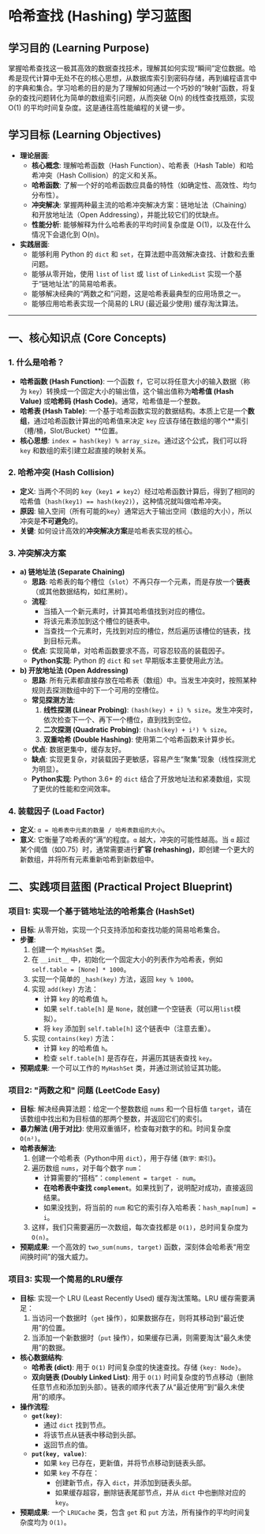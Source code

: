  # 哈希查找 (Hashing) 学习蓝图

## 学习目的 (Learning Purpose)

掌握哈希查找这一极其高效的数据查找技术，理解其如何实现“瞬间”定位数据。哈希是现代计算中无处不在的核心思想，从数据库索引到密码存储，再到编程语言中的字典和集合。学习哈希的目的是为了理解如何通过一个巧妙的“映射”函数，将复杂的查找问题转化为简单的数组索引问题，从而突破 O(n) 的线性查找瓶颈，实现 O(1) 的平均时间复杂度。这是通往高性能编程的关键一步。

## 学习目标 (Learning Objectives)

- **理论层面**:
  - **核心概念**: 理解哈希函数（Hash Function）、哈希表（Hash Table）和哈希冲突（Hash Collision）的定义和关系。
  - **哈希函数**: 了解一个好的哈希函数应具备的特性（如确定性、高效性、均匀分布性）。
  - **冲突解决**: 掌握两种最主流的哈希冲突解决方案：链地址法（Chaining）和开放地址法（Open Addressing），并能比较它们的优缺点。
  - **性能分析**: 能够解释为什么哈希表的平均时间复杂度是 O(1)，以及在什么情况下会退化到 O(n)。
- **实践层面**:
  - 能够利用 Python 的 `dict` 和 `set`，在算法题中高效解决查找、计数和去重问题。
  - 能够从零开始，使用 `list` of `list` 或 `list` of `LinkedList` 实现一个基于“链地址法”的简易哈希表。
  - 能够解决经典的“两数之和”问题，这是哈希表最典型的应用场景之一。
  - 能够应用哈希表实现一个简易的 LRU (最近最少使用) 缓存淘汰算法。

---

## 一、核心知识点 (Core Concepts)

### 1. 什么是哈希？
- **哈希函数 (Hash Function)**: 一个函数 `f`，它可以将任意大小的输入数据（称为 `key`）转换成一个固定大小的输出值，这个输出值称为**哈希值 (Hash Value)** 或**哈希码 (Hash Code)**。通常，哈希值是一个整数。
- **哈希表 (Hash Table)**: 一个基于哈希函数实现的数据结构。本质上它是一个**数组**，通过哈希函数计算出的哈希值来决定 `key` 应该存储在数组的哪个**索引（槽/桶，Slot/Bucket）**位置。
- **核心思想**: `index = hash(key) % array_size`。通过这个公式，我们可以将 `key` 和数组的索引建立起直接的映射关系。

### 2. 哈希冲突 (Hash Collision)
- **定义**: 当两个不同的 `key`（`key1 ≠ key2`）经过哈希函数计算后，得到了相同的哈希值（`hash(key1) == hash(key2)`），这种情况就叫做哈希冲突。
- **原因**: 输入空间（所有可能的`key`）通常远大于输出空间（数组的大小），所以冲突是**不可避免**的。
- **关键**: 如何设计高效的**冲突解决方案**是哈希表实现的核心。

### 3. 冲突解决方案
- **a) 链地址法 (Separate Chaining)**
  - **思路**: 哈希表的每个槽位（`slot`）不再只存一个元素，而是存放一个**链表**（或其他数据结构，如红黑树）。
  - **流程**:
    - 当插入一个新元素时，计算其哈希值找到对应的槽位。
    - 将该元素添加到这个槽位的链表中。
    - 当查找一个元素时，先找到对应的槽位，然后遍历该槽位的链表，找到目标元素。
  - **优点**: 实现简单，对哈希函数要求不高，可容忍较高的装载因子。
  - **Python实现**: Python 的 `dict` 和 `set` 早期版本主要使用此方法。
- **b) 开放地址法 (Open Addressing)**
  - **思路**: 所有元素都直接存放在哈希表（数组）中。当发生冲突时，按照某种规则去探测数组中的下一个可用的空槽位。
  - **常见探测方法**:
    1. **线性探测 (Linear Probing)**: `(hash(key) + i) % size`。发生冲突时，依次检查下一个、再下一个槽位，直到找到空位。
    2. **二次探测 (Quadratic Probing)**: `(hash(key) + i²) % size`。
    3. **双重哈希 (Double Hashing)**: 使用第二个哈希函数来计算步长。
  - **优点**: 数据更集中，缓存友好。
  - **缺点**: 实现更复杂，对装载因子更敏感，容易产生“聚集”现象（线性探测尤为明显）。
  - **Python实现**: Python 3.6+ 的 `dict` 结合了开放地址法和紧凑数组，实现了更优的性能和空间效率。

### 4. 装载因子 (Load Factor)
- **定义**: `α = 哈希表中元素的数量 / 哈希表数组的大小`。
- **意义**: 它衡量了哈希表的“满”的程度。`α` 越大，冲突的可能性越高。当 `α` 超过某个阈值（如0.75）时，通常需要进行**扩容 (rehashing)**，即创建一个更大的新数组，并将所有元素重新哈希到新数组中。

## 二、实践项目蓝图 (Practical Project Blueprint)

### 项目1: 实现一个基于链地址法的哈希集合 (HashSet)
- **目标**: 从零开始，实现一个只支持添加和查找功能的简易哈希集合。
- **步骤**:
  1.  创建一个 `MyHashSet` 类。
  2.  在 `__init__` 中，初始化一个固定大小的列表作为哈希表，例如 `self.table = [None] * 1000`。
  3.  实现一个简单的 `_hash(key)` 方法，返回 `key % 1000`。
  4.  实现 `add(key)` 方法：
      - 计算 `key` 的哈希值 `h`。
      - 如果 `self.table[h]` 是 `None`，就创建一个空链表（可以用`list`模拟）。
      - 将 `key` 添加到 `self.table[h]` 这个链表中（注意去重）。
  5.  实现 `contains(key)` 方法：
      - 计算 `key` 的哈希值 `h`。
      - 检查 `self.table[h]` 是否存在，并遍历其链表查找 `key`。
- **预期成果**: 一个可以工作的 `MyHashSet` 类，并通过测试验证其功能。

### 项目2: "两数之和" 问题 (LeetCode Easy)
- **目标**: 解决经典算法题：给定一个整数数组 `nums` 和一个目标值 `target`，请在该数组中找出和为目标值的那两个整数，并返回它们的索引。
- **暴力解法 (用于对比)**: 使用双重循环，检查每对数字的和。时间复杂度 `O(n²)`。
- **哈希表解法**:
  1.  创建一个哈希表（Python中用 `dict`），用于存储 {`数字`: `索引`}。
  2.  遍历数组 `nums`，对于每个数字 `num`：
      - 计算需要的“搭档”：`complement = target - num`。
      - **在哈希表中查找 `complement`**。如果找到了，说明配对成功，直接返回结果。
      - 如果没找到，将当前的 `num` 和它的索引存入哈希表：`hash_map[num] = i`。
  3.  这样，我们只需要遍历一次数组，每次查找都是 `O(1)`，总时间复杂度为 `O(n)`。
- **预期成果**: 一个高效的 `two_sum(nums, target)` 函数，深刻体会哈希表“用空间换时间”的强大威力。

### 项目3: 实现一个简易的LRU缓存
- **目标**: 实现一个 LRU (Least Recently Used) 缓存淘汰策略。LRU 缓存需要满足：
  1.  当访问一个数据时（`get` 操作），如果数据存在，则将其移动到“最近使用”的位置。
  2.  当添加一个新数据时（`put` 操作），如果缓存已满，则需要淘汰“最久未使用”的数据。
- **核心数据结构**:
  - **哈希表 (dict)**: 用于 `O(1)` 时间复杂度的快速查找。存储 `{key: Node}`。
  - **双向链表 (Doubly Linked List)**: 用于 `O(1)` 时间复杂度的节点移动（删除任意节点和添加到头部）。链表的顺序代表了从“最近使用”到“最久未使用”的顺序。
- **操作流程**:
  - **`get(key)`**:
    - 通过 `dict` 找到节点。
    - 将该节点从链表中移动到头部。
    - 返回节点的值。
  - **`put(key, value)`**:
    - 如果 `key` 已存在，更新值，并将节点移动到链表头部。
    - 如果 `key` 不存在：
      - 创建新节点，存入 `dict`，并添加到链表头部。
      - 如果缓存超容，删除链表尾部节点，并从 `dict` 中也删除对应的 `key`。
- **预期成果**: 一个 `LRUCache` 类，包含 `get` 和 `put` 方法，所有操作的平均时间复杂度均为 `O(1)`。
